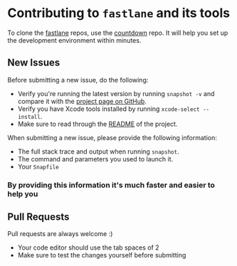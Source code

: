 # Contributing to `fastlane` and its tools

To clone the [fastlane](https://fastlane.tools) repos, use the [countdown](https://github.com/fastlane/countdown) repo. It will help you set up the development environment within minutes.

## New Issues

Before submitting a new issue, do the following:

- Verify you're running the latest version by running `snapshot -v` and compare it with the [project page on GitHub](https://github.com/fastlane/fastlane/tree/master/snapshot).
- Verify you have Xcode tools installed by running `xcode-select --install`.
- Make sure to read through the [README](https://github.com/fastlane/fastlane/tree/master/snapshot) of the project.


When submitting a new issue, please provide the following information:

- The full stack trace and output when running `snapshot`.
- The command and parameters you used to launch it.
- Your `Snapfile`

### By providing this information it's much faster and easier to help you


## Pull Requests

Pull requests are always welcome :) 

- Your code editor should use the tab spaces of 2
- Make sure to test the changes yourself before submitting
